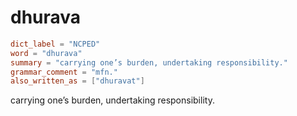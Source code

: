# dhurava

``` toml
dict_label = "NCPED"
word = "dhurava"
summary = "carrying one’s burden, undertaking responsibility."
grammar_comment = "mfn."
also_written_as = ["dhuravat"]
```

carrying one’s burden, undertaking responsibility.

